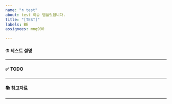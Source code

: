```yaml
---
name: "⚗️ test"
about: test 이슈 템플릿입니다.
title: "[TEST]"
labels: BE
assignees: mng990

---
```


#### ⚗️ 테스트 설명
---

#### ✅ TODO
---

#### 📚 참고자료
---
